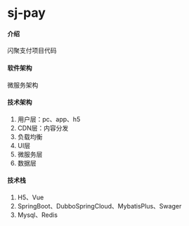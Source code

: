 # sj-pay

#### 介绍
闪聚支付项目代码

#### 软件架构
微服务架构


#### 技术架构

1.  用户层：pc、app、h5
2.  CDN层：内容分发
3.  负载均衡
4.  UI层
5.  微服务层
6.  数据层

#### 技术栈

1.  H5、Vue
2.  SpringBoot、DubboSpringCloud、MybatisPlus、Swager
3.  Mysql、Redis
